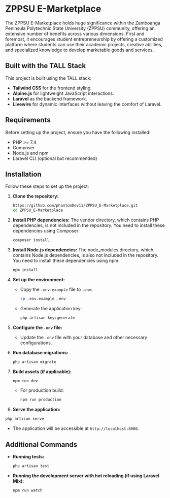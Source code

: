 # ZPPSU E-Marketplace

The ZPPSU E-Marketplace holds huge significance within the Zamboanga 
Peninsula Polytechnic State University (ZPPSU) community, offering an extensive 
number of benefits across various dimensions. First and foremost, it encourages student entrepreneurship by offering a 
customized platform where students can use their academic projects, creative abilities, 
and specialized knowledge to develop marketable goods and services. 

## Built with the TALL Stack

This project is built using the TALL stack:
- **Tailwind CSS** for the frontend styling.
- **Alpine.js** for lightweight JavaScript interactions.
- **Laravel** as the backend framework.
- **Livewire** for dynamic interfaces without leaving the comfort of Laravel.

## Requirements

Before setting up the project, ensure you have the following installed:

- PHP >= 7.4
- Composer
- Node.js and npm
- Laravel CLI (optional but recommended)

## Installation

Follow these steps to set up the project:

1. **Clone the repository:**
   ```bash
   https://github.com/phantomDev11/ZPPSU_E-Marketplace.git
   cd ZPPSU_E-Marketplace
   ```

2. **Install PHP dependencies:**
   The vendor directory, which contains PHP dependencies, is not included in the repository. You need to install these dependencies using Composer:
   ```bash
   composer install
   ```

4. **Install Node.js dependencies:**
   The node_modules directory, which contains Node.js dependencies, is also not included in the repository. You need to install these dependencies using npm:
   ```bash
   npm install
   ```

6. **Set up the environment:**
   - Copy the `.env.example` file to `.env`:
     ```bash
     cp .env.example .env
     ```
   - Generate the application key:
     ```bash
     php artisan key:generate
     ```

7. **Configure the `.env` file:**
   - Update the `.env` file with your database and other necessary configurations.

8. **Run database migrations:**
   ```bash
   php artisan migrate
   ```

9. **Build assets (if applicable):**
   ```bash
   npm run dev
   ```
   - For production build:
     ```bash
     npm run production
     ```

10. **Serve the application:**
   ```bash
   php artisan serve
   ```
   - The application will be accessible at `http://localhost:8000`.

## Additional Commands

- **Running tests:**
  ```bash
  php artisan test
  ```

- **Running the development server with hot reloading (if using Laravel Mix):**
  ```bash
  npm run watch
  ```
